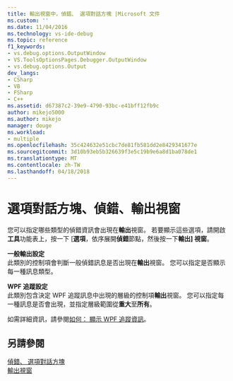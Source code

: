 ```yaml
---
title: 輸出視窗中，偵錯、 選項對話方塊 |Microsoft 文件
ms.custom: ''
ms.date: 11/04/2016
ms.technology: vs-ide-debug
ms.topic: reference
f1_keywords:
- vs.debug.options.OutputWindow
- VS.ToolsOptionsPages.Debugger.OutputWindow
- vs.debug.options.Output
dev_langs:
- CSharp
- VB
- FSharp
- C++
ms.assetid: d67387c2-39e9-4790-93bc-e41bff12fb9c
author: mikejo5000
ms.author: mikejo
manager: douge
ms.workload:
- multiple
ms.openlocfilehash: 35c424632e51cbc7de81fb581dd2e8429341677e
ms.sourcegitcommit: 3d10b93eb5b326639f3e5c19b9e6a8d1ba078de1
ms.translationtype: MT
ms.contentlocale: zh-TW
ms.lasthandoff: 04/18/2018
---
```

# <a name="output-window-debugging-options-dialog-box"></a>選項對話方塊、偵錯、輸出視窗
您可以指定哪些類型的偵錯資訊會出現在**輸出**視窗。 若要顯示這些選項，請開啟**工具**功能表上，按一下 [**選項**，依序展開**偵錯**節點，然後按一下**輸出] 視窗**。  
  
 **一般輸出設定**  
 此類別的控制項會判斷一般偵錯訊息是否出現在**輸出**視窗。 您可以指定是否顯示每一種訊息類型。  
  
 **WPF 追蹤設定**  
 此類別包含決定 WPF 追蹤訊息中出現的層級的控制項**輸出**視窗。 您可以指定每一種訊息是否會出現，並指定層級範圍從**重大**至**所有**。  
  
 如需詳細資訊，請參閱[如何： 顯示 WPF 追蹤資訊](../debugger/how-to-display-wpf-trace-information.md)。  
  
## <a name="see-also"></a>另請參閱  
 [偵錯、 選項對話方塊](../debugger/debugging-options-dialog-box.md)   
 [輸出視窗](../ide/reference/output-window.md)
